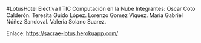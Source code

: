 #LotusHotel
Electiva I TIC Computación en la Nube
Integrantes:
Oscar Coto Calderón.
Teresita Guido López.
Lorenzo Gomez Víquez.
María Gabriel Núñez Sandoval.
Valeria Solano Suarez.

Enlace: https://sacrae-lotus.herokuapp.com/
 
